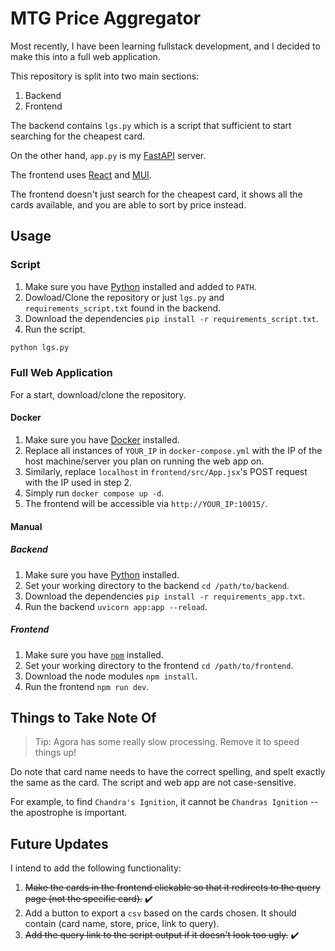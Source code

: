 # MTG Price Aggregator

Most recently, I have been learning fullstack development, and I decided to make this into a full web application.

This repository is split into two main sections:

1. Backend
2. Frontend

The backend contains `lgs.py` which is a script that sufficient to start searching for the cheapest card.

On the other hand, `app.py` is my [FastAPI](https://fastapi.tiangolo.com/) server.

The frontend uses [React](https://react.dev/?uwu=true) and [MUI](https://mui.com/).

The frontend doesn't just search for the cheapest card, it shows all the cards available, and you are able to sort by price instead.

## Usage

### Script

1. Make sure you have [Python](https://www.python.org/) installed and added to `PATH`.
2. Dowload/Clone the repository or just `lgs.py` and `requirements_script.txt` found in the backend.
3. Download the dependencies `pip install -r requirements_script.txt`.
4. Run the script.

``` bash
python lgs.py
```

### Full Web Application

For a start, download/clone the repository.

#### Docker

1. Make sure you have [Docker](https://www.docker.com/) installed.
2. Replace all instances of `YOUR_IP` in `docker-compose.yml` with the IP of the host machine/server you plan on running the web app on.
3. Similarly, replace `localhost` in `frontend/src/App.jsx`'s POST request with the IP used in step 2.
4. Simply run `docker compose up -d`.
5. The frontend will be accessible via `http://YOUR_IP:10015/`.

#### Manual

##### Backend

1. Make sure you have [Python](https://www.python.org/) installed.
2. Set your working directory to the backend `cd /path/to/backend`.
3. Download the dependencies `pip install -r requirements_app.txt`.
4. Run the backend `uvicorn app:app --reload`.

##### Frontend

1. Make sure you have [`npm`](https://www.npmjs.com/) installed.
2. Set your working directory to the frontend `cd /path/to/frontend`.
3. Download the node modules `npm install`.
4. Run the frontend `npm run dev`.

## Things to Take Note Of

> Tip: Agora has some really slow processing. Remove it to speed things up!

Do note that card name needs to have the correct spelling, and spelt exactly the same as the card. The script and web app are not case-sensitive.

For example, to find `Chandra's Ignition`, it cannot be `Chandras Ignition` -- the apostrophe is important.

## Future Updates

I intend to add the following functionality:

1. ~~Make the cards in the frontend clickable so that it redirects to the query page (not the specific card).~~ ✔️
2. Add a button to export a `csv` based on the cards chosen. It should contain (card name, store, price, link to query).
3. ~~Add the query link to the script output if it doesn't look too ugly.~~ ✔️

